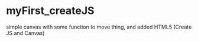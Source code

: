 # myFirst_createJS
simple canvas with some function to move thing, and added HTML5  (Create JS and Canvas)

